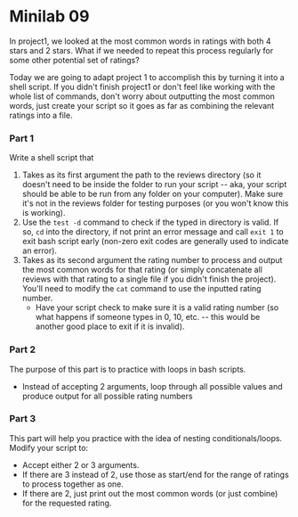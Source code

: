 # Minilab 09

In project1, we looked at the most common
words in ratings with both 4 stars and 2 stars. 
What if we needed to repeat this process regularly
for some other potential set of ratings?

Today we are going to adapt project 1 to accomplish
this by turning it into a shell script. 
If you didn't finish project1 or don't feel like
working with the whole list of commands, don't worry about
outputting the most common words, just create
your script so it goes as far as 
combining the relevant ratings into a file.

### Part 1
Write a shell script that
1. Takes as its first argument the path to the reviews directory
   (so it doesn't need to be inside the folder to run your script --
   aka, your script should be able to be run from any folder on your
   computer).  Make sure it's not in the reviews folder for testing
   purposes (or you won't know this is working).
2. Use the `test -d` command to check if the typed in directory is
   valid.  If so, `cd` into the directory, if not print an error message
   and call `exit 1` to exit bash script early
   (non-zero exit codes are generally used to indicate
   an error).
3. Takes as its second argument the rating number to
   process and output the most common words for that rating
   (or simply concatenate all reviews with that rating to
   a single file if you didn't finish the project).  You'll need
   to modify the `cat` command to use the inputted rating number.
   * Have your script check to make sure it is a valid rating number
     (so what happens if someone types in 0, 10, etc. -- this would
     be another good place to exit if it is invalid).


### Part 2
The purpose of this part is to practice with loops in bash scripts.
* Instead of accepting 2 arguments, loop through all possible
  values and produce output for all possible rating numbers

### Part 3
This part will help you practice with the idea of nesting conditionals/loops.
Modify your script to:
* Accept either 2 or 3 arguments.
* If there are 3 instead
  of 2, use those as start/end for the range of ratings to
  process together as one.
* If there are 2, just print out the most common words (or just combine)
  for the requested rating.
